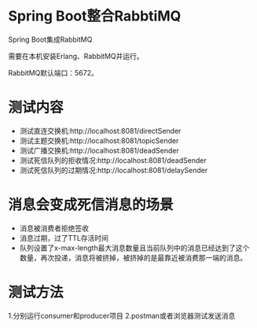 # Spring Boot整合RabbtiMQ
Spring Boot集成RabbitMQ

需要在本机安装Erlang、RabbitMQ并运行。

RabbitMQ默认端口：5672。

# 测试内容

- 测试直连交换机:http://localhost:8081/directSender
- 测试主题交换机:http://localhost:8081/topicSender
- 测试广播交换机:http://localhost:8081/deadSender
- 测试死信队列的拒收情况:http://localhost:8081/deadSender
- 测试死信队列的过期情况:http://localhost:8081/delaySender
# 消息会变成死信消息的场景
- 消息被消费者拒绝签收
- 消息过期，过了TTL存活时间
- 队列设置了x-max-length最大消息数量且当前队列中的消息已经达到了这个数量，再次投递，消息将被挤掉，被挤掉的是最靠近被消费那一端的消息。

# 测试方法
1.分别运行consumer和producer项目
2.postman或者浏览器测试发送消息
